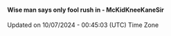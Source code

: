#### Wise man says only fool rush in - McKidKneeKaneSir
Updated on 10/07/2024 - 00:45:03 (UTC) Time Zone
